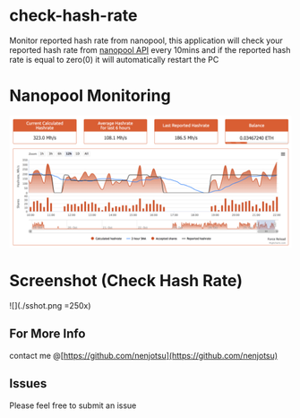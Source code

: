 # check-hash-rate
Monitor reported hash rate from nanopool, this application will check your reported hash rate from [nanopool API](https://eth.nanopool.org/api#api-Miner-LastReportedHashrateUser) every 10mins and if the reported hash rate is equal to zero(0) it will automatically restart the PC

# Nanopool Monitoring

![alt text](./nanopool.png "nanopool monitoring")

# Screenshot (Check Hash Rate)

![](./sshot.png =250x)

## For More Info
contact me @[https://github.com/nenjotsu](https://github.com/nenjotsu)

## Issues
Please feel free to submit an issue
